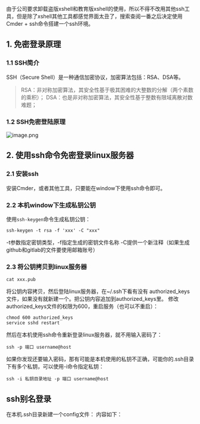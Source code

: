 由于公司要求卸载盗版xshell和教育版xshell的使用，所以不得不改用其他ssh工具，但是除了xshell其他工具都感觉界面太丑了，搜索查阅一番之后决定使用Cmder + ssh命令搭建一个ssh环境。

## 1. 免密登录原理
### 1.1 SSH简介
SSH（Secure Shell）是一种通信加密协议，加密算法包括：RSA、DSA等。
> RSA：非对称加密算法，其安全性基于极其困难的大整数的分解（两个素数的乘积）；
> DSA：也是非对称加密算法，其安全性基于整数有限域离散对数难题；

### 1.2 SSH免密登陆原理
![image.png](0)


## 2. 使用ssh命令免密登录linux服务器
### 2.1 安装ssh
安装Cmder，或者其他工具，只要能在window下使用ssh命令即可。

### 2.2 本机window下生成私钥公钥
使用`ssh-keygen`命令生成私钥公钥：
```
ssh-keygen -t rsa -f 'xxx' -C "xxx"
```
-t参数指定密钥类型，-f指定生成的密钥文件名称 -C提供一个新注释（如果生成github和gitlab的文件要使用邮箱账号）

### 2.3 将公钥拷贝到linux服务器
```
cat xxx.pub
```
将公钥内容拷贝，然后登陆linux服务器，在~/.ssh下看有没有 authorized_keys文件，如果没有就新建一个。把公钥内容追加到authorized_keys里。
修改authorized_keys文件的权限为600，重启服务（也可以不重启）：
```
chmod 600 authorized_keys
service sshd restart
```
然后在本机使用ssh命令重新登录linux服务器，就不用输入密码了：
```
ssh -p 端口 username@host
```
如果你发现还要输入密码，那有可能是本机使用的私钥不正确，可能你的.ssh目录下有多个私钥，可以使用-i命令指定私钥：
```
ssh -i 私钥目录地址 -p 端口 username@host
```

## ssh别名登录
在本机.ssh目录新建一个config文件：
内容如下：

